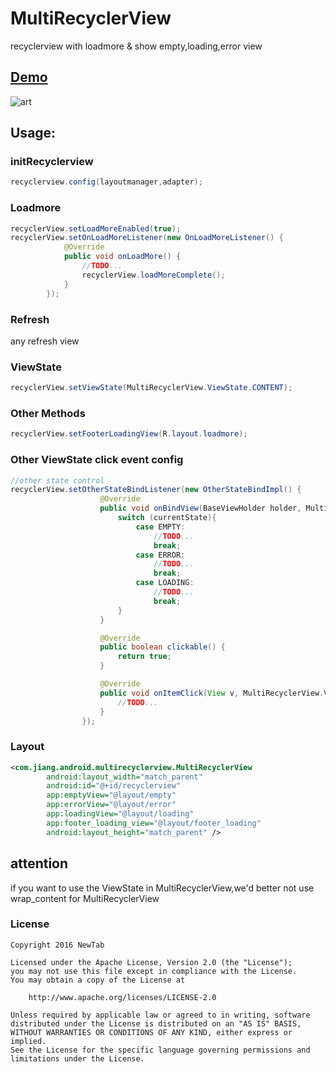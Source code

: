 # MultiRecyclerView

recyclerview with loadmore & show empty,loading,error view  <br />



## [Demo](https://raw.githubusercontent.com/jiang111/MultiRecyclerView/master/demo.apk)
![art](https://raw.githubusercontent.com/jiang111/MultiRecyclerView/master/art/art.gif)

## Usage:

### initRecyclerview
```java
recyclerview.config(layoutmanager,adapter);
```

### Loadmore
```java
recyclerView.setLoadMoreEnabled(true);
recyclerView.setOnLoadMoreListener(new OnLoadMoreListener() {
            @Override
            public void onLoadMore() {
                //TODO...
                recyclerView.loadMoreComplete();
            }
        });
```

### Refresh 
any refresh view 

### ViewState
```java
recyclerView.setViewState(MultiRecyclerView.ViewState.CONTENT);
```


### Other Methods
```java
recyclerView.setFooterLoadingView(R.layout.loadmore); 
```

### Other ViewState click event config
```java
//other state control
recyclerView.setOtherStateBindListener(new OtherStateBindImpl() {
                    @Override
                    public void onBindView(BaseViewHolder holder, MultiRecyclerView.ViewState currentState) {
                        switch (currentState){
                            case EMPTY:
                                //TODO...
                                break;
                            case ERROR:
                                //TODO...
                                break;
                            case LOADING:
                                //TODO...
                                break;
                        }
                    }

                    @Override
                    public boolean clickable() {
                        return true;
                    }

                    @Override
                    public void onItemClick(View v, MultiRecyclerView.ViewState mViewState) {
                        //TODO...
                    }
                });
```

### Layout
```xml
<com.jiang.android.multirecyclerview.MultiRecyclerView
        android:layout_width="match_parent"
        android:id="@+id/recyclerview"
        app:emptyView="@layout/empty"
        app:errorView="@layout/error"
        app:loadingView="@layout/loading"
        app:footer_loading_view="@layout/footer_loading"
        android:layout_height="match_parent" />
```

## attention
if you want to use the ViewState in MultiRecyclerView,we'd better not use wrap_content for MultiRecyclerView


### License

    Copyright 2016 NewTab

    Licensed under the Apache License, Version 2.0 (the "License");
    you may not use this file except in compliance with the License.
    You may obtain a copy of the License at

        http://www.apache.org/licenses/LICENSE-2.0

    Unless required by applicable law or agreed to in writing, software
    distributed under the License is distributed on an "AS IS" BASIS,
    WITHOUT WARRANTIES OR CONDITIONS OF ANY KIND, either express or implied.
    See the License for the specific language governing permissions and
    limitations under the License.
